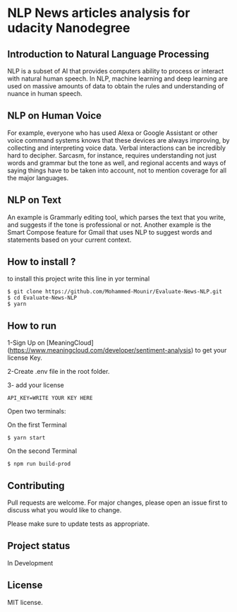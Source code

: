 # NLP News articles analysis for udacity Nanodegree


## Introduction to Natural Language Processing

NLP is a subset of AI that provides computers ability to process or interact with natural human speech. In NLP, machine learning and deep learning are used on massive amounts of data to obtain the rules and understanding of nuance in human speech.

## NLP on Human Voice

For example, everyone who has used Alexa or Google Assistant or other voice command systems knows that these devices are always improving, by collecting and interpreting voice data. Verbal interactions can be incredibly hard to decipher. Sarcasm, for instance, requires understanding not just words and grammar but the tone as well, and regional accents and ways of saying things have to be taken into account, not to mention coverage for all the major languages.

## NLP on Text

An example is Grammarly editing tool, which parses the text that you write, and suggests if the tone is professional or not. Another example is the Smart Compose feature for Gmail that uses NLP to suggest words and statements based on your current context. 
## How to install ?
to install this project write this line in yor terminal
```
$ git clone https://github.com/Mohammed-Mounir/Evaluate-News-NLP.git
$ cd Evaluate-News-NLP
$ yarn
```

## How to run

1-Sign Up on [MeaningCloud]
(https://www.meaningcloud.com/developer/sentiment-analysis) to get your license Key.

2-Create .env file in the root folder.

3- add your license
```
API_KEY=WRITE YOUR KEY HERE
```

Open two terminals:

On the first Terminal

```
$ yarn start
```

On the second Terminal

```
$ npm run build-prod
```
## Contributing

Pull requests are welcome. For major changes, please open an issue first to discuss what you would like to change.

Please make sure to update tests as appropriate.

## Project status

In Development

## License
MIT license.


